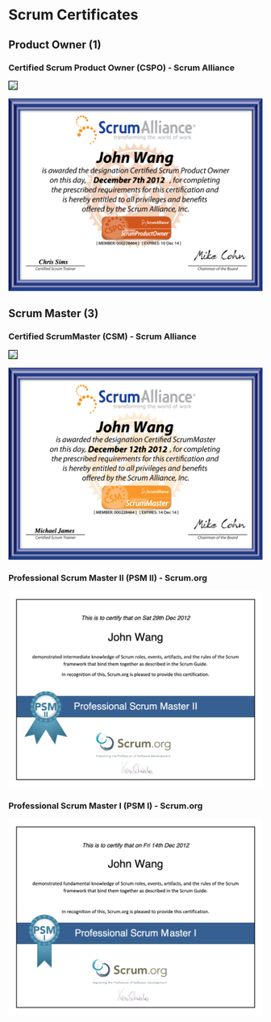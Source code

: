 # Scrum Certificates

## Product Owner (1)

### Certified Scrum Product Owner (CSPO) - Scrum Alliance

<img src="../cert_scrum_product-owner_scrumalliance_certified-scrum-product-owner--cspo_2025-09-04.png" style="border:1px solid #000000" />

![](cert_scrum_product-owner_scrumalliance_certified-scrum-product-owner--cspo_2012-12-07_trim.png)

## Scrum Master (3)

### Certified ScrumMaster (CSM) - Scrum Alliance

<img src="../cert_scrum_scrum-master_scrumalliance_certified-scrum-master--csm_2025-09-04.png" style="border:1px solid #000000" />

![](cert_scrum_scrum-master_scrumalliance_certified-scrum-master--csm_2012-12-14_trim.png)

### Professional Scrum Master II (PSM II) - Scrum.org

![](cert_scrum_scrum-master_scrum-org_professional-scrum-master-ii--psm-ii_2012-12-29.png)

### Professional Scrum Master I (PSM I) - Scrum.org

![](cert_scrum_scrum-master_scrum-org_professional-scrum-mater-i--psm-i_2012-12-14.png)
